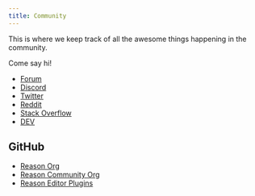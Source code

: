 ```yaml
---
title: Community
---
```


This is where we keep track of all the awesome things happening in the community.

Come say hi!

- [Forum](https://reasonml.chat)
- [Discord](https://discord.gg/reasonml)
- [Twitter](https://twitter.com/reasonml)
- [Reddit](https://www.reddit.com/r/reasonml/)
- [Stack Overflow](http://stackoverflow.com/questions/tagged/reason)
- [DEV](https://dev.to/t/reason)

## GitHub

- [Reason Org](https://github.com/reasonml)
- [Reason Community Org](https://github.com/reasonml-community)
- [Reason Editor Plugins](https://github.com/reasonml-editor)

